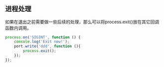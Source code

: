 #  


## 进程处理

如果在退出之前需要做一些后续的处理，那么可以将process.exit()放在其它回调函数内调用。
```js
process.on('SIGINT', function () {
    console.log('Exit now!');
    port.write('ddd', function (){
        process.exit();
    });
});
```